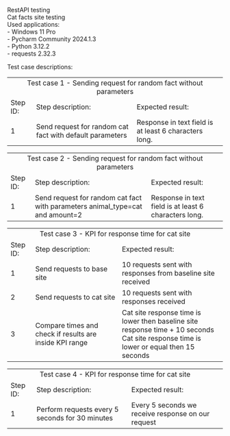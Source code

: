 RestAPI testing<br>
    Cat facts site testing<br>
    Used applications:<br>
        - Windows               11 Pro<br>
        - Pycharm Community     2024.1.3<br>
        - Python                3.12.2<br>
        - requests              2.32.3<br>

Test case descriptions:
<table>
<tr><td align="center" colspan="3">
Test case 1 - Sending request for random fact without parameters
</td></tr>
<tr>
<td>Step ID:</td>
<td>Step description:</td>
<td>Expected result:</td>
</tr>
<tr>
<td>1</td>
<td>Send request for random cat fact with default parameters</td>
<td>Response in text field is at least 6 characters long.</td>
</tr>
</table>

<table>
<tr><td align="center" colspan="3">
Test case 2 - Sending request for random fact without parameters
</td></tr>
<tr>
<td>Step ID:</td>
<td>Step description:</td>
<td>Expected result:</td>
</tr>
<tr>
<td>1</td>
<td> Send request for random cat fact with parameters animal_type=cat and amount=2</td>
<td>Response in text field is at least 6 characters long.</td>
</tr>
</table>



<table>
<tr><td align="center" colspan="3">
Test case 3 - KPI for response time for cat site
</td></tr>
<tr>
<td>Step ID:</td>
<td>Step description:</td>
<td>Expected result:</td>
</tr>
<tr>
<td>1</td>
<td>Send requests to base site</td>
<td>10 requests sent with responses from baseline site received</td>
</tr>
<tr>
<td>2</td>
<td>Send requests to cat site</td>
<td>10 requests sent with responses received</td>
</tr>
<tr>
<td>3</td>
<td>Compare times and check if results are inside KPI range</td>
<td>Cat site response time is lower then baseline site response time + 10 seconds<br>
    Cat site response time is lower or equal then 15 seconds
</td>
</tr>
</table>

<table>
<tr><td align="center" colspan="3">
Test case 4 - KPI for response time for cat site</td></tr>
<tr>
<td>Step ID:</td>
<td>Step description:</td>
<td>Expected result:</td>
</tr>
<tr>
<td>1</td>
<td>Perform requests every 5 seconds for 30 minutes</td>
<td>Every 5 seconds we receive response on our request</td>
</tr>
</table>

    
